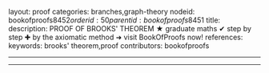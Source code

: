 layout: proof
categories: branches,graph-theory
nodeid: bookofproofs$8452
orderid: 50
parentid: bookofproofs$8451
title: 
description: PROOF OF BROOKS' THEOREM &#9733; graduate maths &#10004; step by step &#10010; by the axiomatic method &#10140; visit BookOfProofs now!
references: 
keywords: brooks' theorem,proof
contributors: bookofproofs

---


---


